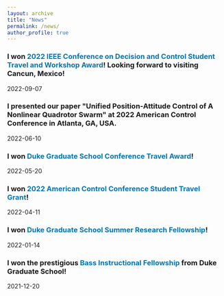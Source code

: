 ```yaml
---
layout: archive
title: "News"
permalink: /news/
author_profile: true
---
```


### I won <a style="color: #0375b4; text-decoration: none;" href="https://cdc2022.ieeecss.org/student-travel-support">2022 IEEE Conference on Decision and Control Student Travel and Workshop Award</a>! Looking forward to visiting Cancun, Mexico! 
2022-09-07

### I presented our paper "Unified Position-Attitude Control of A Nonlinear Quadrotor Swarm" at 2022 American Control Conference in Atlanta, GA, USA.
2022-06-10

### I won <a style="color: #0375b4; text-decoration: none;" href="https://gradschool.duke.edu/financial-support/find-funding/conference-support">Duke Graduate School Conference Travel Award</a>! 
2022-05-20

### I won <a style="color: #0375b4; text-decoration: none;" href="https://acc2022.a2c2.org/student-programs">2022 American Control Conference Student Travel Grant</a>! 
2022-04-11

### I won <a style="color: #0375b4; text-decoration: none;" href="https://gradschool.duke.edu/financial-support/find-funding/summer-research-fellowship-students-physical-sciences-and-engineering-third-year-phd-students-and">Duke Graduate School Summer Research Fellowship</a>!
2022-01-14

### I won the prestigious <a style="color: #0375b4; text-decoration: none;" href="https://gradschool.duke.edu/professional-development/programs/bass-instructional-fellowships">Bass Instructional Fellowship</a> from Duke Graduate School!
2021-12-20
